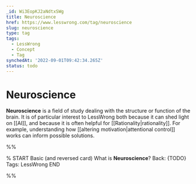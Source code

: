 ```yaml
---
_id: Wi3EopKJ2aNdtxSWg
title: Neuroscience
href: https://www.lesswrong.com/tag/neuroscience
slug: neuroscience
type: tag
tags:
  - LessWrong
  - Concept
  - Tag
synchedAt: '2022-09-01T09:42:34.265Z'
status: todo
---
```


# Neuroscience

**Neuroscience** is a field of study dealing with the structure or function of the brain. It is of particular interest to LessWrong both because it can shed light on [[AI]], and because it is often helpful for [[Rationality|rationality]]. For example, understanding how [[altering motivation|attentional control]] works can inform possible solutions.


%%

% START
Basic (and reversed card)
What is **Neuroscience**?
Back: {TODO}
Tags: LessWrong
END
<!--ID: 1663156958102-->


%%
	

